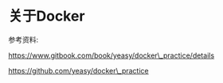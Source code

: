 # 关于Docker

参考资料:

https://www.gitbook.com/book/yeasy/docker\_practice/details

https://github.com/yeasy/docker\_practice



